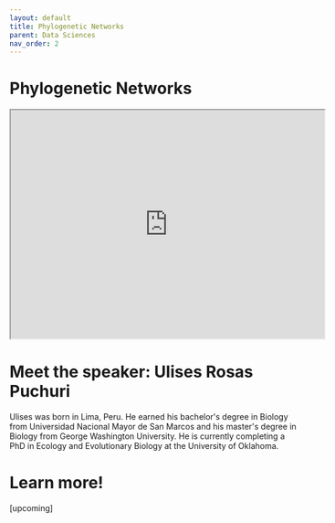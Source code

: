 ```yaml
---
layout: default
title: Phylogenetic Networks
parent: Data Sciences
nav_order: 2
---
```


# Phylogenetic Networks

<iframe width="550" height="400"
    src="https://youtube.com/embed/fwwA8s8ohBY">
</iframe>

# Meet the speaker: Ulises Rosas Puchuri

Ulises was born in Lima, Peru. He earned his bachelor's degree in Biology from Universidad Nacional Mayor de San Marcos and his master's degree in Biology from George Washington University. He is currently completing a PhD in Ecology and Evolutionary Biology at the University of Oklahoma.

# Learn more!

[upcoming]